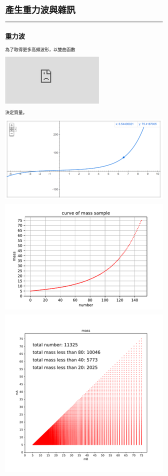 # 產生重力波與雜訊

----

## 重力波

為了取得更多高頻波形，以雙曲函數

![](http://latex.codecogs.com/svg.latex?y=asinh(x/b)+min_m)

決定質量。

<img src="https://github.com/chung-chin/gw/blob/master/mkgw/plots/mass_function.png" alt="FIG 1" title="FIG. 1:雙曲函數。a=3, b-1.7, min_m=5" width="800"></p>

<img src="https://github.com/chung-chin/gw/blob/master/mkgw/plots/mass_150_curve.pdf" alt="FIG 2" title=""></p>

<img src="https://github.com/chung-chin/gw/blob/master/mkgw/plots/mass_150.pdf" alt="FIG 3" title=""></p>